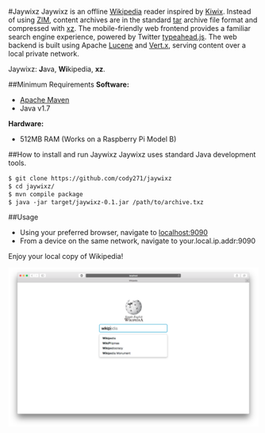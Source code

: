 #Jaywixz
Jaywixz is an offline [Wikipedia](https://wikipedia.org) reader inspired by [Kiwix](http://kiwix.org). Instead of using [ZIM](http://openzim.org), content archives are in the standard [tar](https://en.wikipedia.org/wiki/Tar_(computing)) archive file format and compressed with [xz](http://tukaani.org/xz/). The mobile-friendly web frontend provides a familiar search engine experience, powered by Twitter [typeahead.js](https://github.com/twitter/typeahead.js). The web backend is built using Apache [Lucene](https://lucene.apache.org/) and [Vert.x](http://vertx.io/), serving content over a local private network.

Jaywixz: <b>J</b>ava, <b>Wi</b>kipedia, <b>xz</b>.

##Minimum Requirements
**Software:**
* [Apache Maven](https://maven.apache.org/)
* Java v1.7

**Hardware:**
* 512MB RAM (Works on a Raspberry Pi Model B)

##How to install and run Jaywixz
Jaywixz uses standard Java development tools.
```
$ git clone https://github.com/cody271/jaywixz
$ cd jaywixz/
$ mvn compile package
$ java -jar target/jaywixz-0.1.jar /path/to/archive.txz
```
##Usage
* Using your preferred browser, navigate to [localhost:9090](http://localhost:9090)
* From a device on the same network, navigate to your.local.ip.addr:9090

Enjoy your local copy of Wikipedia!

![](https://raw.githubusercontent.com/cody271/jaywixz/master/screenshots/safari%20v8.0.6%202%202015-09-28.png)
